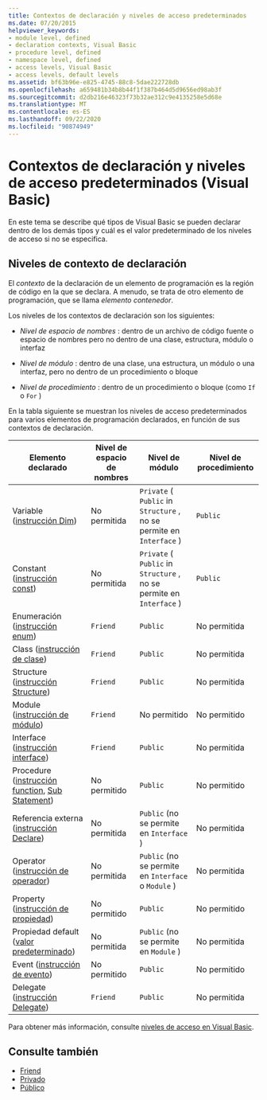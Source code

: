 ```yaml
---
title: Contextos de declaración y niveles de acceso predeterminados
ms.date: 07/20/2015
helpviewer_keywords:
- module level, defined
- declaration contexts, Visual Basic
- procedure level, defined
- namespace level, defined
- access levels, Visual Basic
- access levels, default levels
ms.assetid: bf63b96e-e825-4745-88c8-5dae222728db
ms.openlocfilehash: a659481b34b8b44f1f387b464d5d9656ed98ab3f
ms.sourcegitcommit: d2db216e46323f73b32ae312c9e4135258e5d68e
ms.translationtype: MT
ms.contentlocale: es-ES
ms.lasthandoff: 09/22/2020
ms.locfileid: "90874949"
---
```

# <a name="declaration-contexts-and-default-access-levels-visual-basic"></a>Contextos de declaración y niveles de acceso predeterminados (Visual Basic)

En este tema se describe qué tipos de Visual Basic se pueden declarar dentro de los demás tipos y cuál es el valor predeterminado de los niveles de acceso si no se especifica.  
  
## <a name="declaration-context-levels"></a>Niveles de contexto de declaración  

 El *contexto* de la declaración de un elemento de programación es la región de código en la que se declara. A menudo, se trata de otro elemento de programación, que se llama *elemento contenedor*.  
  
 Los niveles de los contextos de declaración son los siguientes:  
  
- *Nivel de espacio de nombres* : dentro de un archivo de código fuente o espacio de nombres pero no dentro de una clase, estructura, módulo o interfaz  
  
- *Nivel de módulo* : dentro de una clase, una estructura, un módulo o una interfaz, pero no dentro de un procedimiento o bloque  
  
- *Nivel de procedimiento* : dentro de un procedimiento o bloque (como `If` o `For` )  
  
 En la tabla siguiente se muestran los niveles de acceso predeterminados para varios elementos de programación declarados, en función de sus contextos de declaración.  
  
|Elemento declarado|Nivel de espacio de nombres|Nivel de módulo|Nivel de procedimiento|  
|----------------------|---------------------|------------------|---------------------|  
|Variable ([instrucción Dim](dim-statement.md))|No permitida|`Private` ( `Public` in `Structure` , no se permite en `Interface` )|`Public`|  
|Constant ([instrucción const](const-statement.md))|No permitida|`Private` ( `Public` in `Structure` , no se permite en `Interface` )|`Public`|  
|Enumeración ([instrucción enum](enum-statement.md))|`Friend`|`Public`|No permitida|  
|Class ([instrucción de clase](class-statement.md))|`Friend`|`Public`|No permitida|  
|Structure ([instrucción Structure](structure-statement.md))|`Friend`|`Public`|No permitida|  
|Module ([instrucción de módulo](module-statement.md))|`Friend`|No permitido|No permitido|  
|Interface ([instrucción interface](interface-statement.md))|`Friend`|`Public`|No permitida|  
|Procedure ([instrucción function](function-statement.md), [Sub Statement](sub-statement.md))|No permitido|`Public`|No permitido|  
|Referencia externa ([instrucción Declare](declare-statement.md))|No permitida|`Public` (no se permite en `Interface` )|No permitida|  
|Operator ([instrucción de operador](operator-statement.md))|No permitida|`Public` (no se permite en `Interface` o `Module` )|No permitida|  
|Property ([instrucción de propiedad](property-statement.md))|No permitido|`Public`|No permitido|  
|Propiedad default ([valor predeterminado](../modifiers/default.md))|No permitida|`Public` (no se permite en `Module` )|No permitida|  
|Event ([instrucción de evento](event-statement.md))|No permitido|`Public`|No permitido|  
|Delegate ([instrucción Delegate](delegate-statement.md))|`Friend`|`Public`|No permitida|  
  
 Para obtener más información, consulte [niveles de acceso en Visual Basic](../../programming-guide/language-features/declared-elements/access-levels.md).  
  
## <a name="see-also"></a>Consulte también

- [Friend](../modifiers/friend.md)
- [Privado](../modifiers/private.md)
- [Público](../modifiers/public.md)
